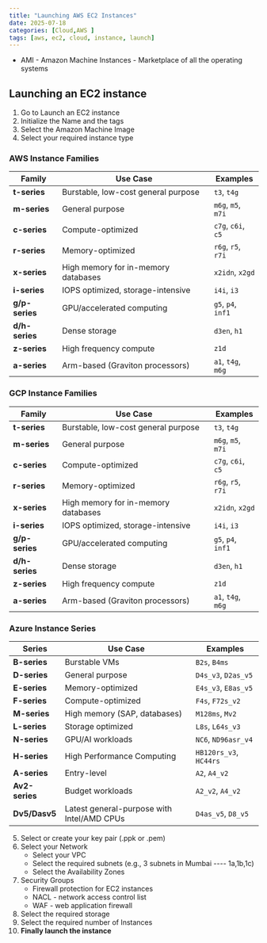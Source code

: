 ```yaml
---
title: "Launching AWS EC2 Instances"
date: 2025-07-18
categories: [Cloud,AWS ]
tags: [aws, ec2, cloud, instance, launch]
---
```


- AMI - Amazon Machine Instances - Marketplace of all the operating systems

## Launching an EC2 instance

1. Go to Launch an EC2 instance
2. Initialize the Name and the tags
3. Select the Amazon Machine Image
4. Select your required instance type

### AWS Instance Families

| **Family**     | **Use Case**                        | **Examples**       |
| -------------- | ----------------------------------- | ------------------ |
| **t-series**   | Burstable, low-cost general purpose | `t3`, `t4g`        |
| **m-series**   | General purpose                     | `m6g`, `m5`, `m7i` |
| **c-series**   | Compute-optimized                   | `c7g`, `c6i`, `c5` |
| **r-series**   | Memory-optimized                    | `r6g`, `r5`, `r7i` |
| **x-series**   | High memory for in-memory databases | `x2idn`, `x2gd`    |
| **i-series**   | IOPS optimized, storage-intensive   | `i4i`, `i3`        |
| **g/p-series** | GPU/accelerated computing           | `g5`, `p4`, `inf1` |
| **d/h-series** | Dense storage                       | `d3en`, `h1`       |
| **z-series**   | High frequency compute              | `z1d`              |
| **a-series**   | Arm-based (Graviton processors)     | `a1`, `t4g`, `m6g` |

### GCP Instance Families

| **Family**     | **Use Case**                        | **Examples**       |
| -------------- | ----------------------------------- | ------------------ |
| **t-series**   | Burstable, low-cost general purpose | `t3`, `t4g`        |
| **m-series**   | General purpose                     | `m6g`, `m5`, `m7i` |
| **c-series**   | Compute-optimized                   | `c7g`, `c6i`, `c5` |
| **r-series**   | Memory-optimized                    | `r6g`, `r5`, `r7i` |
| **x-series**   | High memory for in-memory databases | `x2idn`, `x2gd`    |
| **i-series**   | IOPS optimized, storage-intensive   | `i4i`, `i3`        |
| **g/p-series** | GPU/accelerated computing           | `g5`, `p4`, `inf1` |
| **d/h-series** | Dense storage                       | `d3en`, `h1`       |
| **z-series**   | High frequency compute              | `z1d`              |
| **a-series**   | Arm-based (Graviton processors)     | `a1`, `t4g`, `m6g` |

### Azure Instance Series

| **Series**     | **Use Case**                               | **Examples**           |
| -------------- | ------------------------------------------ | ---------------------- |
| **B-series**   | Burstable VMs                              | `B2s`, `B4ms`          |
| **D-series**   | General purpose                            | `D4s_v3`, `D2as_v5`    |
| **E-series**   | Memory-optimized                           | `E4s_v3`, `E8as_v5`    |
| **F-series**   | Compute-optimized                          | `F4s`, `F72s_v2`       |
| **M-series**   | High memory (SAP, databases)               | `M128ms`, `Mv2`        |
| **L-series**   | Storage optimized                          | `L8s`, `L64s_v3`       |
| **N-series**   | GPU/AI workloads                           | `NC6`, `ND96asr_v4`    |
| **H-series**   | High Performance Computing                 | `HB120rs_v3`, `HC44rs` |
| **A-series**   | Entry-level                                | `A2`, `A4_v2`          |
| **Av2-series** | Budget workloads                           | `A2_v2`, `A4_v2`       |
| **Dv5/Dasv5**  | Latest general-purpose with Intel/AMD CPUs | `D4as_v5`, `D8_v5`     |

5. Select or create your key pair (.ppk or .pem)
6. Select your Network
    - Select your VPC
    - Select the required subnets (e.g., 3 subnets in Mumbai ---- 1a,1b,1c)
    - Select the Availability Zones
7. Security Groups
    - Firewall protection for EC2 instances
    - NACL - network access control list
    - WAF - web application firewall
8. Select the required storage
9. Select the required number of Instances
10. **Finally launch the instance**
